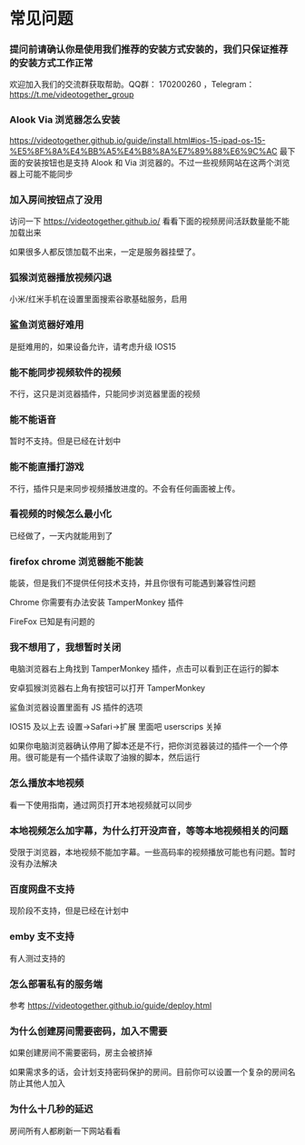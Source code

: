 # 常见问题

### 提问前请确认你是使用我们推荐的安装方式安装的，我们只保证推荐的安装方式工作正常

欢迎加入我们的交流群获取帮助。QQ群： 170200260 ，Telegram：https://t.me/videotogether_group

### Alook Via 浏览器怎么安装


https://videotogether.github.io/guide/install.html#ios-15-ipad-os-15-%E5%8F%8A%E4%BB%A5%E4%B8%8A%E7%89%88%E6%9C%AC
最下面的安装按钮也是支持 Alook 和 Via 浏览器的。不过一些视频网站在这两个浏览器上可能不能同步

### 加入房间按钮点了没用

访问一下 https://videotogether.github.io/ 看看下面的视频房间活跃数量能不能加载出来

如果很多人都反馈加载不出来，一定是服务器挂壁了。

### 狐猴浏览器播放视频闪退

小米/红米手机在设置里面搜索谷歌基础服务，启用

### 鲨鱼浏览器好难用

是挺难用的，如果设备允许，请考虑升级 IOS15

### 能不能同步视频软件的视频

不行，这只是浏览器插件，只能同步浏览器里面的视频

### 能不能语音

暂时不支持。但是已经在计划中

### 能不能直播打游戏

不行，插件只是来同步视频播放进度的。不会有任何画面被上传。

### 看视频的时候怎么最小化

已经做了，一天内就能用到了

### firefox  chrome 浏览器能不能装

能装，但是我们不提供任何技术支持，并且你很有可能遇到兼容性问题

Chrome 你需要有办法安装 TamperMonkey 插件

FireFox 已知是有问题的

### 我不想用了，我想暂时关闭

电脑浏览器右上角找到 TamperMonkey 插件，点击可以看到正在运行的脚本

安卓狐猴浏览器右上角有按钮可以打开 TamperMonkey

鲨鱼浏览器设置里面有 JS 插件的选项

IOS15 及以上去 设置->Safari->扩展 里面吧 userscrips 关掉

如果你电脑浏览器确认停用了脚本还是不行，把你浏览器装过的插件一个一个停用。很可能是有一个插件读取了油猴的脚本，然后运行

### 怎么播放本地视频

看一下使用指南，通过网页打开本地视频就可以同步

### 本地视频怎么加字幕，为什么打开没声音，等等本地视频相关的问题

受限于浏览器，本地视频不能加字幕。一些高码率的视频播放可能也有问题。暂时没有办法解决

### 百度网盘不支持

现阶段不支持，但是已经在计划中

### emby 支不支持

有人测过支持的


### 怎么部署私有的服务端

参考 https://videotogether.github.io/guide/deploy.html

### 为什么创建房间需要密码，加入不需要

如果创建房间不需要密码，房主会被挤掉

如果需求多的话，会计划支持密码保护的房间。目前你可以设置一个复杂的房间名防止其他人加入


### 为什么十几秒的延迟

房间所有人都刷新一下网站看看